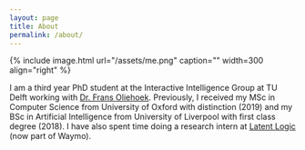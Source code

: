 ```yaml
---
layout: page
title: About
permalink: /about/
---
```


{% include image.html url="/assets/me.png" caption="" width=300 align="right" %}

I am a third year PhD student at the Interactive Intelligence Group at TU Delft working with [Dr. Frans Oliehoek](https://www.fransoliehoek.net/wp/). Previously, I received my MSc in Computer Science from University of Oxford with distinction (2019) and my BSc in Artificial Intelligence from University of Liverpool with first class degree (2018). I have also spent time doing a research intern at [Latent Logic](https://www.latentlogic.com) (now part of Waymo).
